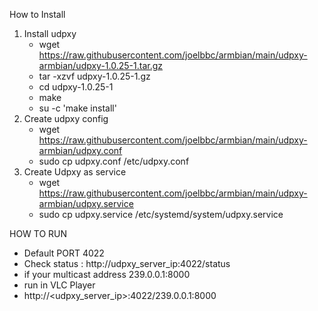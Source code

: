 How to Install 
1. Install udpxy 
    -  wget https://raw.githubusercontent.com/joelbbc/armbian/main/udpxy-armbian/udpxy-1.0.25-1.tar.gz
    -  tar -xzvf udpxy-1.0.25-1.gz
    -  cd udpxy-1.0.25-1
    -  make 
    -  su -c 'make install'  
2.  Create udpxy config
    -  wget https://raw.githubusercontent.com/joelbbc/armbian/main/udpxy-armbian/udpxy.conf
    -  sudo cp udpxy.conf /etc/udpxy.conf
3.  Create Udpxy as service
    -  wget https://raw.githubusercontent.com/joelbbc/armbian/main/udpxy-armbian/udpxy.service
    -  sudo cp udpxy.service /etc/systemd/system/udpxy.service

HOW TO RUN
-    Default PORT 4022 
-    Check status : http://udpxy_server_ip:4022/status
-    if your multicast address 239.0.0.1:8000
-    run in VLC Player 
-    http://<udpxy_server_ip>:4022/239.0.0.1:8000

